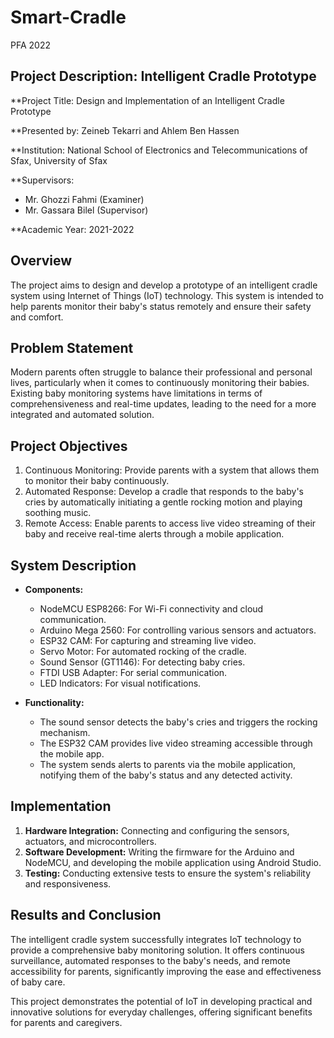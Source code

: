 # Smart-Cradle
PFA 2022
## Project Description: Intelligent Cradle Prototype

**Project Title: Design and Implementation of an Intelligent Cradle Prototype

**Presented by: Zeineb Tekarri and Ahlem Ben Hassen

**Institution: National School of Electronics and Telecommunications of Sfax, University of Sfax

**Supervisors: 
- Mr. Ghozzi Fahmi (Examiner)
- Mr. Gassara Bilel (Supervisor)

**Academic Year: 2021-2022

## Overview ##
The project aims to design and develop a prototype of an intelligent cradle system using Internet of Things (IoT) technology. This system is intended to help parents monitor their baby's status remotely and ensure their safety and comfort. 

## Problem Statement ##
Modern parents often struggle to balance their professional and personal lives, particularly when it comes to continuously monitoring their babies. Existing baby monitoring systems have limitations in terms of comprehensiveness and real-time updates, leading to the need for a more integrated and automated solution.

## Project Objectives ##
1. Continuous Monitoring: Provide parents with a system that allows them to monitor their baby continuously.
2. Automated Response: Develop a cradle that responds to the baby's cries by automatically initiating a gentle rocking motion and playing soothing music.
3. Remote Access: Enable parents to access live video streaming of their baby and receive real-time alerts through a mobile application.

## System Description ##
- **Components:**
  - NodeMCU ESP8266: For Wi-Fi connectivity and cloud communication.
  - Arduino Mega 2560: For controlling various sensors and actuators.
  - ESP32 CAM: For capturing and streaming live video.
  - Servo Motor: For automated rocking of the cradle.
  - Sound Sensor (GT1146): For detecting baby cries.
  - FTDI USB Adapter: For serial communication.
  - LED Indicators: For visual notifications.
  
- **Functionality:**
  - The sound sensor detects the baby's cries and triggers the rocking mechanism.
  - The ESP32 CAM provides live video streaming accessible through the mobile app.
  - The system sends alerts to parents via the mobile application, notifying them of the baby's status and any detected activity.

## Implementation ##
1. **Hardware Integration:** Connecting and configuring the sensors, actuators, and microcontrollers.
2. **Software Development:** Writing the firmware for the Arduino and NodeMCU, and developing the mobile application using Android Studio.
3. **Testing:** Conducting extensive tests to ensure the system's reliability and responsiveness.

## Results and Conclusion ##
The intelligent cradle system successfully integrates IoT technology to provide a comprehensive baby monitoring solution. It offers continuous surveillance, automated responses to the baby's needs, and remote accessibility for parents, significantly improving the ease and effectiveness of baby care.


This project demonstrates the potential of IoT in developing practical and innovative solutions for everyday challenges, offering significant benefits for parents and caregivers.
